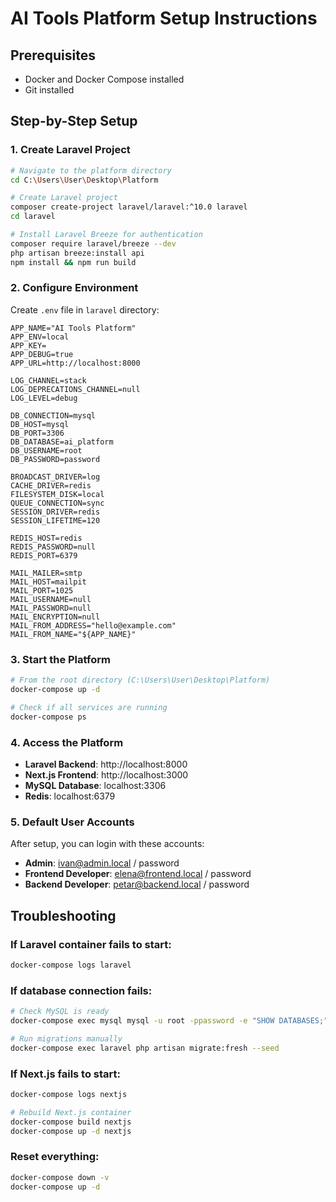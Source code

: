 # AI Tools Platform Setup Instructions

## Prerequisites
- Docker and Docker Compose installed
- Git installed

## Step-by-Step Setup

### 1. Create Laravel Project
```bash
# Navigate to the platform directory
cd C:\Users\User\Desktop\Platform

# Create Laravel project
composer create-project laravel/laravel:^10.0 laravel
cd laravel

# Install Laravel Breeze for authentication
composer require laravel/breeze --dev
php artisan breeze:install api
npm install && npm run build
```

### 2. Configure Environment
Create `.env` file in `laravel` directory:
```env
APP_NAME="AI Tools Platform"
APP_ENV=local
APP_KEY=
APP_DEBUG=true
APP_URL=http://localhost:8000

LOG_CHANNEL=stack
LOG_DEPRECATIONS_CHANNEL=null
LOG_LEVEL=debug

DB_CONNECTION=mysql
DB_HOST=mysql
DB_PORT=3306
DB_DATABASE=ai_platform
DB_USERNAME=root
DB_PASSWORD=password

BROADCAST_DRIVER=log
CACHE_DRIVER=redis
FILESYSTEM_DISK=local
QUEUE_CONNECTION=sync
SESSION_DRIVER=redis
SESSION_LIFETIME=120

REDIS_HOST=redis
REDIS_PASSWORD=null
REDIS_PORT=6379

MAIL_MAILER=smtp
MAIL_HOST=mailpit
MAIL_PORT=1025
MAIL_USERNAME=null
MAIL_PASSWORD=null
MAIL_ENCRYPTION=null
MAIL_FROM_ADDRESS="hello@example.com"
MAIL_FROM_NAME="${APP_NAME}"
```

### 3. Start the Platform
```bash
# From the root directory (C:\Users\User\Desktop\Platform)
docker-compose up -d

# Check if all services are running
docker-compose ps
```

### 4. Access the Platform
- **Laravel Backend**: http://localhost:8000
- **Next.js Frontend**: http://localhost:3000
- **MySQL Database**: localhost:3306
- **Redis**: localhost:6379

### 5. Default User Accounts
After setup, you can login with these accounts:
- **Admin**: ivan@admin.local / password
- **Frontend Developer**: elena@frontend.local / password
- **Backend Developer**: petar@backend.local / password

## Troubleshooting

### If Laravel container fails to start:
```bash
docker-compose logs laravel
```

### If database connection fails:
```bash
# Check MySQL is ready
docker-compose exec mysql mysql -u root -ppassword -e "SHOW DATABASES;"

# Run migrations manually
docker-compose exec laravel php artisan migrate:fresh --seed
```

### If Next.js fails to start:
```bash
docker-compose logs nextjs

# Rebuild Next.js container
docker-compose build nextjs
docker-compose up -d nextjs
```

### Reset everything:
```bash
docker-compose down -v
docker-compose up -d
```